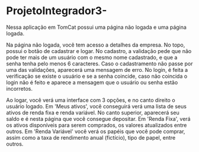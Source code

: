 # ProjetoIntegrador3-

Nessa aplicação em TomCat possui uma página não logada e uma página logada.


Na página não logada, você tem acesso a detalhes da empresa. No topo, possui o botão de cadastrar e logar.
No cadastro, a validação pede que não pode ter mais de um usuário com o mesmo nome cadastrado, e que a senha tenha pelo menos 6 caracteres. Caso o cadastramento não passe por uma das validações, aparecerá uma mensagem de erro.
No login, é feita a verificação se existe o usuário e se a senha coincide, caso não coincida o login não é feito e aparece a mensagem que o usuário ou senha estão incorretos.

Ao logar, você verá uma interface com 3 opções, e no canto direito o usuário logado.
Em 'Meus ativos', você conseguirá verá uma lista de seus ativos de renda fixa e renda variável. No canto superior, aparecerá seu saldo e é nesta página que você consegue depositar.
Em 'Renda Fixa', verá os ativos disponíveis para serem comprados, os valores atualizados entre outros.
Em 'Renda Variável' você verá os papéis que você pode comprar, assim como a taxa de rendimento anual (fictício), tipo de papel, entre outros.


